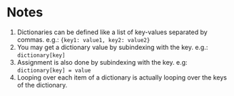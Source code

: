 # Notes
1. Dictionaries can be defined like a list of key-values separated by commas. e.g.: `{key1: value1, key2: value2}`
2. You may get a dictionary value by subindexing with the key. e.g.: `dictionary[key]`
3. Assignment is also done by subindexing with the key. e.g: `dictionary[key] = value`
4. Looping over each item of a dictionary is actually looping over the keys of the dictionary.